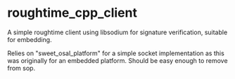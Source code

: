 # roughtime_cpp_client
A simple roughtime client using libsodium for signature verification, suitable for embedding.

Relies on "sweet_osal_platform" for a simple socket implementation as this was originally for an embedded platform. Should be easy enough to remove from sop.
